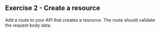## Exercise 2 - Create a resource

Add a route to your API that creates a resource. The route should validate the request body data.

